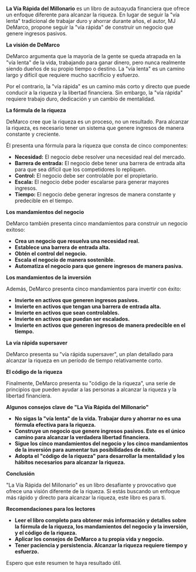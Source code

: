 **La Vía Rápida del Millonario** es un libro de autoayuda financiera que ofrece un enfoque diferente para alcanzar la riqueza. En lugar de seguir la "vía lenta" tradicional de trabajar duro y ahorrar durante años, el autor, MJ DeMarco, propone seguir la "vía rápida" de construir un negocio que genere ingresos pasivos.

**La visión de DeMarco**

DeMarco argumenta que la mayoría de la gente se queda atrapada en la "vía lenta" de la vida, trabajando para ganar dinero, pero nunca realmente siendo dueños de su propio tiempo o destino. La "vía lenta" es un camino largo y difícil que requiere mucho sacrificio y esfuerzo.

Por el contrario, la "vía rápida" es un camino más corto y directo que puede conducir a la riqueza y la libertad financiera. Sin embargo, la "vía rápida" requiere trabajo duro, dedicación y un cambio de mentalidad.

**La fórmula de la riqueza**

DeMarco cree que la riqueza es un proceso, no un resultado. Para alcanzar la riqueza, es necesario tener un sistema que genere ingresos de manera constante y creciente.

Él presenta una fórmula para la riqueza que consta de cinco componentes:

* **Necesidad:** El negocio debe resolver una necesidad real del mercado.
* **Barrera de entrada:** El negocio debe tener una barrera de entrada alta para que sea difícil que los competidores lo repliquen.
* **Control:** El negocio debe ser controlable por el propietario.
* **Escala:** El negocio debe poder escalarse para generar mayores ingresos.
* **Tiempo:** El negocio debe generar ingresos de manera constante y predecible en el tiempo.

**Los mandamientos del negocio**

DeMarco también presenta cinco mandamientos para construir un negocio exitoso:

* **Crea un negocio que resuelva una necesidad real.**
* **Establece una barrera de entrada alta.**
* **Obtén el control del negocio.**
* **Escala el negocio de manera sostenible.**
* **Automatiza el negocio para que genere ingresos de manera pasiva.**

**Los mandamientos de la inversión**

Además, DeMarco presenta cinco mandamientos para invertir con éxito:

* **Invierte en activos que generen ingresos pasivos.**
* **Invierte en activos que tengan una barrera de entrada alta.**
* **Invierte en activos que sean controlables.**
* **Invierte en activos que puedan ser escalados.**
* **Invierte en activos que generen ingresos de manera predecible en el tiempo.**

**La vía rápida supersaver**

DeMarco presenta su "vía rápida supersaver", un plan detallado para alcanzar la riqueza en un período de tiempo relativamente corto.

**El código de la riqueza**

Finalmente, DeMarco presenta su "código de la riqueza", una serie de principios que pueden ayudar a las personas a alcanzar la riqueza y la libertad financiera.

**Algunos consejos clave de "La Vía Rápida del Millonario"**

* **No sigas la "vía lenta" de la vida. Trabajar duro y ahorrar no es una fórmula efectiva para la riqueza.**
* **Construye un negocio que genere ingresos pasivos. Este es el único camino para alcanzar la verdadera libertad financiera.**
* **Sigue los cinco mandamientos del negocio y los cinco mandamientos de la inversión para aumentar tus posibilidades de éxito.**
* **Adopta el "código de la riqueza" para desarrollar la mentalidad y los hábitos necesarios para alcanzar la riqueza.**

**Conclusión**

"La Vía Rápida del Millonario" es un libro desafiante y provocativo que ofrece una visión diferente de la riqueza. Si estás buscando un enfoque más rápido y directo para alcanzar la riqueza, este libro es para ti.

**Recomendaciones para los lectores**

* **Leer el libro completo para obtener más información y detalles sobre la fórmula de la riqueza, los mandamientos del negocio y la inversión, y el código de la riqueza.**
* **Aplicar los consejos de DeMarco a tu propia vida y negocio.**
* **Tener paciencia y persistencia. Alcanzar la riqueza requiere tiempo y esfuerzo.**

Espero que este resumen te haya resultado útil.